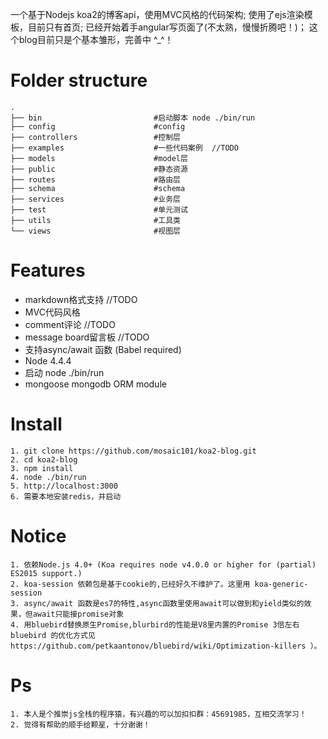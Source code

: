 一个基于Nodejs koa2的博客api，使用MVC风格的代码架构;
使用了ejs渲染模板，目前只有首页;
已经开始着手angular写页面了(不太熟，慢慢折腾吧！)；
这个blog目前只是个基本雏形，完善中 ^_^！


Folder structure
=====

```
.
├── bin                         #启动脚本 node ./bin/run
├── config                      #config
├── controllers                 #控制层
├── examples                    #一些代码案例  //TODO
├── models                      #model层
├── public                      #静态资源
├── routes                      #路由层
├── schema                      #schema
├── services                    #业务层
├── test                        #单元测试
├── utils                       #工具类
└── views                       #视图层

```

Features
=====
* markdown格式支持        //TODO
* MVC代码风格
* comment评论            //TODO
* message board留言板    //TODO
* 支持async/await 函数 (Babel required)
* Node 4.4.4
* 启动 node ./bin/run
* mongoose mongodb ORM module

Install
=====
    1. git clone https://github.com/mosaic101/koa2-blog.git
    2. cd koa2-blog
    3. npm install
    4. node ./bin/run
    5. http://localhost:3000
    6. 需要本地安装redis，并启动

Notice
=====
    1. 依赖Node.js 4.0+ (Koa requires node v4.0.0 or higher for (partial) ES2015 support.)
    2. koa-session 依赖包是基于cookie的,已经好久不维护了。这里用 koa-generic-session
    3. async/await 函数是es7的特性,async函数里使用await可以做到和yield类似的效果，但await只能接promise对象
    4. 用bluebird替换原生Promise,blurbird的性能是V8里内置的Promise 3倍左右bluebird 的优化方式见 https://github.com/petkaantonov/bluebird/wiki/Optimization-killers ）。

Ps
=====
    1. 本人是个推崇js全栈的程序猿，有兴趣的可以加扣扣群：45691985，互相交流学习！
    2. 觉得有帮助的顺手给颗星，十分谢谢！
